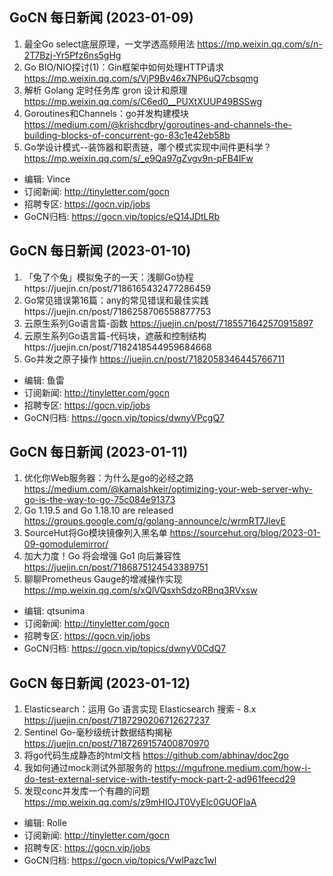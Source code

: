 ## GoCN 每日新闻 (2023-01-09)

1. 最全Go select底层原理，一文学透高频用法 https://mp.weixin.qq.com/s/n-2T7Bzj-Yr5Pfz6ns5gHg
2. Go BIO/NIO探讨(1)：Gin框架中如何处理HTTP请求 https://mp.weixin.qq.com/s/VjP9Bv46x7NP6uQ7cbsqmg
3. 解析 Golang 定时任务库 gron 设计和原理 https://mp.weixin.qq.com/s/C6ed0__PUXtXUUP49BSSwg
4. Goroutines和Channels：go并发构建模块 https://medium.com/@krishcdbry/goroutines-and-channels-the-building-blocks-of-concurrent-go-83c1e42eb58b
5. Go学设计模式--装饰器和职责链，哪个模式实现中间件更科学？ https://mp.weixin.qq.com/s/_e9Qa97gZvgv9n-pFB4lFw

- 编辑: Vince
- 订阅新闻: http://tinyletter.com/gocn
- 招聘专区: https://gocn.vip/jobs
- GoCN归档: https://gocn.vip/topics/eQ14JDtLRb

## GoCN 每日新闻 (2023-01-10)

1. 「兔了个兔」模拟兔子的一天：浅聊Go协程https://juejin.cn/post/7186165432477286459
2. Go常见错误第16篇：any的常见错误和最佳实践https://juejin.cn/post/7186258706558877753
3. 云原生系列Go语言篇-函数 https://juejin.cn/post/7185571642570915897
4. 云原生系列Go语言篇-代码块，遮蔽和控制结构https://juejin.cn/post/7182418544959684668
5. Go并发之原子操作 https://juejin.cn/post/7182058346445766711

- 编辑: 鱼雷
- 订阅新闻: http://tinyletter.com/gocn
- 招聘专区: https://gocn.vip/jobs
- GoCN归档: https://gocn.vip/topics/dwnyVPcgQ7

## GoCN 每日新闻 (2023-01-11)

1. 优化你Web服务器：为什么是go的必经之路  https://medium.com/@kamalshkeir/optimizing-your-web-server-why-go-is-the-way-to-go-75c084e91373
2. Go 1.19.5 and Go 1.18.10 are released  https://groups.google.com/g/golang-announce/c/wrmRT7JlevE
3. SourceHut将Go模块镜像列入黑名单  https://sourcehut.org/blog/2023-01-09-gomodulemirror/  
4. 加大力度！Go 将会增强 Go1 向后兼容性  https://juejin.cn/post/7186875124543389751
5. 聊聊Prometheus Gauge的增减操作实现  https://mp.weixin.qq.com/s/xQlVQsxhSdzoRBnq3RVxsw

- 编辑: qtsunima
- 订阅新闻: http://tinyletter.com/gocn
- 招聘专区: https://gocn.vip/jobs
- GoCN归档: https://gocn.vip/topics/dwnyV0CdQ7

## GoCN 每日新闻 (2023-01-12)

1. Elasticsearch：运用 Go 语言实现 Elasticsearch 搜索 - 8.x https://juejin.cn/post/7187290206712627237
2. Sentinel Go-毫秒级统计数据结构揭秘 https://juejin.cn/post/7187269157400870970
3. 将go代码生成静态的html文档  https://github.com/abhinav/doc2go
4. 我如何通过mock测试外部服务的  https://mgufrone.medium.com/how-i-do-test-external-service-with-testify-mock-part-2-ad961feecd29
5. 发现conc并发库一个有趣的问题  https://mp.weixin.qq.com/s/z9mHIOJT0VyElc0GUOFlaA

- 编辑: Rolle
- 订阅新闻: http://tinyletter.com/gocn
- 招聘专区: https://gocn.vip/jobs
- GoCN归档: https://gocn.vip/topics/VwlPazc1wl